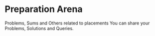 # Preparation Arena
Problems, Sums and Others related to placements 
You can share your Problems, Solutions and Queries.
